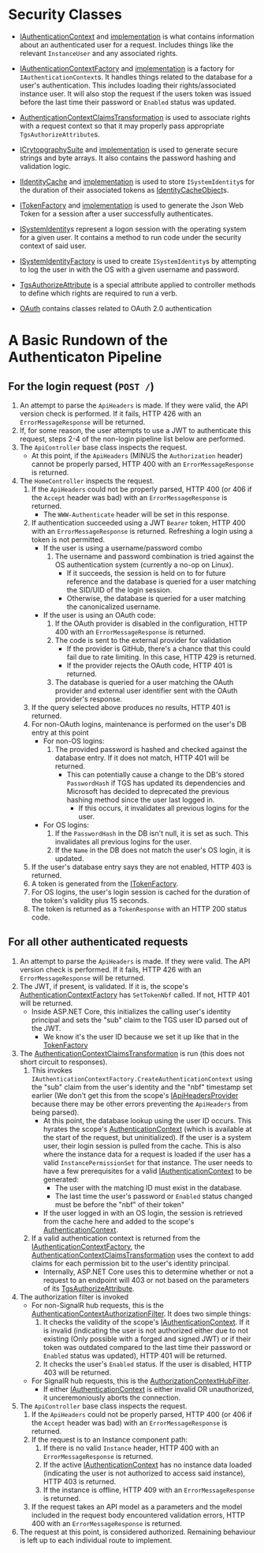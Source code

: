 # Security Classes

- [IAuthenticationContext](./IAuthenticationContext.cs) and [implementation](./AuthenticationContext.cs) is what contains information about an authenticated user for a request. Includes things like the relevant `InstanceUser` and any associated rights.
- [IAuthenticationContextFactory](./IAuthenticationContextFactory.cs) and [implementation](AuthenticationContextFactory.cs) is a factory for `IAuthenticationContext`s. It handles things related to the database for a user's authentication. This includes loading their rights/associated instance user. It will also stop the request if the users token was issued before the last time their password or `Enabled` status was updated.
- [AuthenticationContextClaimsTransformation](./AuthenticationContextClaimsTransformation.cs) is used to associate rights with a request context so that it may properly pass appropriate `TgsAuthorizeAttribute`s.
- [ICrytopgraphySuite](./ICrytopgraphySuite.cs) and [implementation](./CrytopgraphySuite.cs) is used to generate secure strings and byte arrays. It also contains the password hashing and validation logic.
- [IIdentityCache](./IIdentityCache.cs) and [implementation](./IdentityCache.cs) is used to store `ISystemIdentity`s for the duration of their associated tokens as [IdentityCacheObject](./IdentityCacheObject.cs)s.
- [ITokenFactory](./ITokenFactory.cs) and [implementation](./TokenFactory.cs) is used to generate the Json Web Token for a session after a user successfully authenticates.
- [ISystemIdentity](./ISystemIdentity.cs)s represent a logon session with the operating system for a given user. It contains a method to run code under the security context of said user.
- [ISystemIdentityFactory](./ISystemIdentityFactory.cs) is used to create `ISystemIdentity`s by attempting to log the user in with the OS with a given username and password.
- [TgsAuthorizeAttribute](./TgsAuthorizeAttribute.cs) is a special attribute applied to controller methods to define which rights are required to run a verb.

- [OAuth](./OAuth) contains classes related to OAuth 2.0 authentication

# A Basic Rundown of the Authenticaton Pipeline

## For the login request (`POST /`)

1. An attempt to parse the `ApiHeaders` is made. If they were valid, the API version check is performed. If it fails, HTTP 426 with an `ErrorMessageResponse` will be returned.
1. If, for some reason, the user attempts to use a JWT to authenticate this request, steps 2-4 of the non-login pipeline list below are performed.
1. The `ApiController` base class inspects the request.
	- At this point, if the `ApiHeaders` (MINUS the `Authorization` header) cannot be properly parsed, HTTP 400 with an `ErrorMessageResponse` is returned.
1. The `HomeController` inspects the request.
	1. If the `ApiHeaders` could not be properly parsed, HTTP 400 (or 406 if the `Accept` header was bad) with an `ErrorMessageResponse` is returned.
		- The `WWW-Authenticate` header will be set in this response.
	1. If authentication succeeded using a JWT `Bearer` token, HTTP 400 with an `ErrorMessageResponse` is returned. Refreshing a login using a token is not permitted.
		- If the user is using a username/password combo
			1. The username and password combination is tried against the OS authentication system (currently a no-op on Linux).
				- If it succeeds, the session is held on to for future reference and the database is queried for a user matching the SID/UID of the login session.
				- Otherwise, the database is queried for a user matching the canonicalized username.
		- If the user is using an OAuth code:
			1. If the OAuth provider is disabled in the configuration, HTTP 400 with an `ErrorMessageResponse` is returned.
			1. The code is sent to the external provider for validation
				- If the provider is GitHub, there's a chance that this could fail due to rate limiting. In this case, HTTP 429 is returned.
				- If the provider rejects the OAuth code, HTTP 401 is returned.
			1. The database is queried for a user matching the OAuth provider and external user identifier sent with the OAuth provider's response.
	1. If the query selected above produces no results, HTTP 401 is returned.
	1. For non-OAuth logins, maintenance is performed on the user's DB entry at this point
		- For non-OS logins:
			1. The provided password is hashed and checked against the database entry. If it does not match, HTTP 401 will be returned.
				- This can potentially cause a change to the DB's stored `PasswordHash` if TGS has updated its dependencies and Microsoft has decided to deprecated the previous hashing method since the user last logged in.
					- If this occurs, it invalidates all previous logins for the user.
		- For OS logins:
			1. If the `PasswordHash` in the DB isn't null, it is set as such. This invalidates all previous logins for the user.
			1. If the `Name` in the DB does not match the user's OS login, it is updated.
	1. If the user's database entry says they are not enabled, HTTP 403 is returned.
	1. A token is generated from the [ITokenFactory](./ITokenFactory.cs).
	1. For OS logins, the user's login session is cached for the duration of the token's validity plus 15 seconds.
	1. The token is returned as a `TokenResponse` with an HTTP 200 status code.

## For all other authenticated requests

1. An attempt to parse the `ApiHeaders` is made. If they were valid. The API version check is performed. If it fails, HTTP 426 with an `ErrorMessageResponse` will be returned.
1. The JWT, if present, is validated. If it is, the scope's [AuthenticationContextFactory](./AuthenticationContextFactory.cs) has `SetTokenNbf` called. If not, HTTP 401 will be returned.
	- Inside ASP.NET Core, this initializes the calling user's identity principal and sets the "sub" claim to the TGS user ID parsed out of the JWT.
		- We know it's the user ID because we set it up like that in the [TokenFactory](./TokenFactory.cs)
1. The [AuthenticationContextClaimsTransformation](./AuthenticationContextClaimsTransformation.cs) is run (this does not short circuit to responses).
	1. This invokes `IAuthenticationContextFactory.CreateAuthenticationContext` using the "sub" claim from the user's identity and the "nbf" timestamp set earlier (We don't get this from the scope's [IApiHeadersProvider](./IApiHeadersProvider.cs) because there may be other errors preventing the `ApiHeaders` from being parsed).
		- At this point, the database lookup using the user ID occurs. This hyrates the scope's [AuthenticationContext](./AuthenticationContext.cs) (which is available at the start of the request, but uninitialized). If the user is a system user, their login session is pulled from the cache. This is also where the instance data for a request is loaded if the user has a valid `InstancePermissionSet` for that instance. The user needs to have a few prerequisites for a valid [IAuthenticationContext](./IAuthenticationContext.cs) to be generated:
			- The user with the matching ID must exist in the database.
			- The last time the user's password or `Enabled` status changed must be before the "nbf" of their token"
		- If the user logged in with an OS login, the session is retrieved from the cache here and added to the scope's [AuthenticationContext](./AuthenticationContext.cs).
	1. If a valid authentication context is returned from the [IAuthenticationContextFactory](./IAuthenticationContextFactory.cs), the [AuthenticationContextClaimsTransformation](./AuthenticationContextClaimsTransformation.cs) uses the context to add claims for each permission bit to the user's identity principal.
		- Internally, ASP.NET Core uses this to determine whether or not a request to an endpoint will 403 or not based on the parameters of its [TgsAuthorizeAttribute](./TgsAuthorizeAttribute.cs).
1. The authorization filter is invoked
	- For non-SignalR hub requests, this is the [AuthenticationContextAuthorizationFilter](./AuthenticationContextAuthorizationFilter.cs). It does two simple things:
		1. It checks the validity of the scope's [IAuthenticationContext](./IAuthenticationContext.cs). If it is invalid (indicating the user is not authorized either due to not existing (Only possible with a forged and signed JWT) or if their token was outdated compared to the last time their password or `Enabled` status was updated), HTTP 401 will be returned.
		1. It checks the user's `Enabled` status. If the user is disabled, HTTP 403 will be returned.
	- For SignalR hub requests, this is the [AuthorizationContextHubFilter](./AuthorizationContextHubFilter.cs).
		- If either [IAuthenticationContext](./IAuthenticationContext.cs) is either invalid OR unauthorized, it unceremoniously aborts the connection.
1. The `ApiController` base class inspects the request.
	1. If the `ApiHeaders` could not be properly parsed, HTTP 400 (or 406 if the `Accept` header was bad) with an `ErrorMessageResponse` is returned.
	1. If the request is to an Instance component path:
		1. If there is no valid `Instance` header, HTTP 400 with an `ErrorMessageResponse` is returned.
		1. If the active [IAuthenticationContext](./IAuthenticationContext.cs) has no instance data loaded (indicating the user is not authorized to access said instance), HTTP 403 is returned.
		1. If the instance is offline, HTTP 409 with an `ErrorMessageResponse` is returned.
	1. If the request takes an API model as a parameters and the model included in the request body encountered validation errors, HTTP 400 with an `ErrorMessageResponse` is returned.
1. The request at this point, is considered authorized. Remaining behaviour is left up to each individual route to implement.
